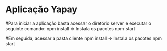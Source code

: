 # Aplicação Yapay
#Para iniciar a aplicação basta acessar o diretório server e executar o seguinte comando:
    npm install => Instala os pacotes
    npm start

#Em seguida, acessar a pasta cliente
    npm install => Instala os pacotes
    npm start